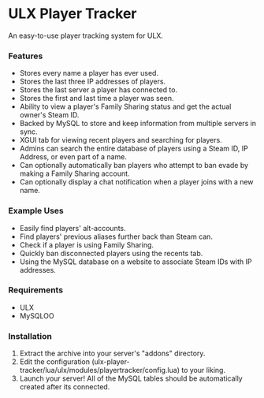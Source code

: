 ULX Player Tracker
==============
An easy-to-use player tracking system for ULX.

### Features ###
* Stores every name a player has ever used.
* Stores the last three IP addresses of players.
* Stores the last server a player has connected to.
* Stores the first and last time a player was seen.
* Ability to view a player's Family Sharing status and get the actual owner's Steam ID.
* Backed by MySQL to store and keep information from multiple servers in sync.
* XGUI tab for viewing recent players and searching for players.
* Admins can search the entire database of players using a Steam ID, IP Address, or even part of a name.
* Can optionally automatically ban players who attempt to ban evade by making a Family Sharing account.
* Can optionally display a chat notification when a player joins with a new name.

### Example Uses ###
* Easily find players' alt-accounts.
* Find players' previous aliases further back than Steam can.
* Check if a player is using Family Sharing.
* Quickly ban disconnected players using the recents tab.
* Using the MySQL database on a website to associate Steam IDs with IP addresses.

### Requirements ###
* ULX
* MySQLOO

### Installation ###
1. Extract the archive into your server's "addons" directory.
2. Edit the configuration (ulx-player-tracker/lua/ulx/modules/playertracker/config.lua) to your liking.
3. Launch your server! All of the MySQL tables should be automatically created after its connected.